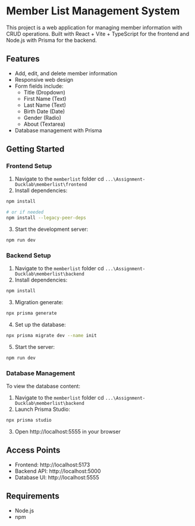 # Member List Management System

This project is a web application for managing member information with CRUD operations. Built with React + Vite + TypeScript for the frontend and Node.js with Prisma for the backend.

## Features

- Add, edit, and delete member information
- Responsive web design
- Form fields include:
  - Title (Dropdown)
  - First Name (Text)
  - Last Name (Text)
  - Birth Date (Date)
  - Gender (Radio)
  - About (Textarea)
- Database management with Prisma

## Getting Started

### Frontend Setup

1. Navigate to the `memberlist` folder cd `...\Assignment-Ducklab\memberlist\frontend`
2. Install dependencies:

```bash
npm install

# or if needed
npm install --legacy-peer-deps
```

3. Start the development server:

```bash
npm run dev
```

### Backend Setup

1. Navigate to the `memberlist` folder cd `...\Assignment-Ducklab\memberlist\backend`
2. Install dependencies:

```bash
npm install
```

3. Migration generate:

```bash
npx prisma generate
```

4. Set up the database:

```bash
npx prisma migrate dev --name init
```

5. Start the server:

```bash
npm run dev
```

### Database Management

To view the database content:

1. Navigate to the `memberlist` folder cd `...\Assignment-Ducklab\memberlist\backend`
2. Launch Prisma Studio:

```bash
npx prisma studio
```

3. Open http://localhost:5555 in your browser

## Access Points

- Frontend: http://localhost:5173
- Backend API: http://localhost:5000
- Database UI: http://localhost:5555

## Requirements

- Node.js
- npm
